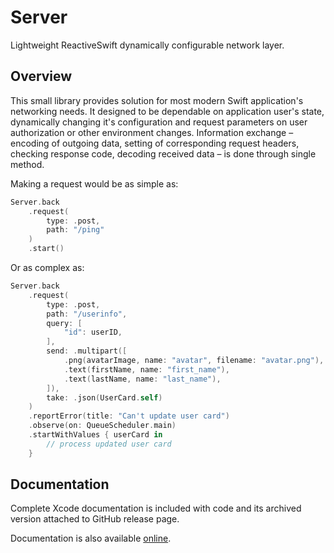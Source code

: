 # Server

Lightweight ReactiveSwift dynamically configurable network layer.

## Overview

This small library provides solution for most modern Swift application's networking needs. It designed to be dependable on application user's state, dynamically changing it's configuration and request parameters on user authorization or other environment changes. Information exchange – encoding of outgoing data, setting of corresponding request headers, checking response code, decoding received data – is done through single method.

Making a request would be as simple as:

```swift
Server.back
    .request(
        type: .post,
        path: "/ping"
    )
    .start()
```

Or as complex as:

```swift
Server.back
    .request(
        type: .post,
        path: "/userinfo",
        query: [
            "id": userID,
        ],
        send: .multipart([
            .png(avatarImage, name: "avatar", filename: "avatar.png"),
            .text(firstName, name: "first_name"),
            .text(lastName, name: "last_name"),
        ]),
        take: .json(UserCard.self)
    )
    .reportError(title: "Can't update user card")
    .observe(on: QueueScheduler.main)
    .startWithValues { userCard in
        // process updated user card
    }
```

## Documentation

Complete Xcode documentation is included with code and its archived version attached to GitHub release page.

Documentation is also available [online](https://swiftpackageindex.com/bteapot/Server/master/documentation/server).
